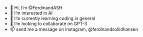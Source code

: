 - 👋 Hi, I’m @FerdinandASH
- 👀 I’m interested in AI
- 🌱 I’m currently learning coding in general
- 💞️ I’m looking to collaborate on GPT-3
- 📫 send me a message on Instagram, @ferdinandsollidhansen

<!---
FerdinandASH/FerdinandASH is a ✨ special ✨ repository because its `README.md` (this file) appears on your GitHub profile.
You can click the Preview link to take a look at your changes.
--->
